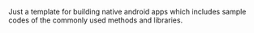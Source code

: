 Just a template for building native android apps which includes sample codes of the commonly used methods and libraries.
